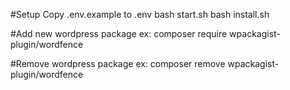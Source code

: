 #Setup
Copy .env.example to .env
bash start.sh
bash install.sh

#Add new wordpress package
ex: composer require wpackagist-plugin/wordfence

#Remove wordpress package
ex: composer remove wpackagist-plugin/wordfence
